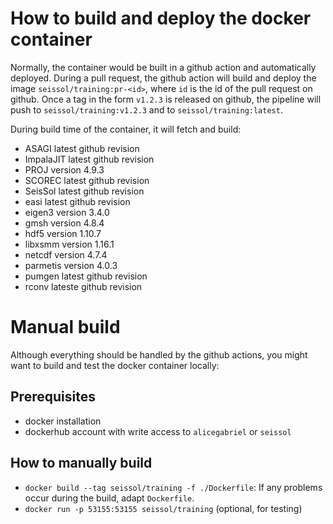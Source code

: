 # How to build and deploy the docker container
Normally, the container would be built in a github action and automatically deployed.
During a pull request, the github action will build and deploy the image `seissol/training:pr-<id>`, where `id` is the id of the pull request on github.
Once a tag in the form `v1.2.3` is released on github, the pipeline will push to `seissol/training:v1.2.3` and to `seissol/training:latest`.

During build time of the container, it will fetch and build:
* ASAGI latest github revision
* ImpalaJIT latest github revision
* PROJ version 4.9.3
* SCOREC latest github revision
* SeisSol latest github revision
* easi latest github revision
* eigen3 version 3.4.0
* gmsh version 4.8.4
* hdf5 version 1.10.7
* libxsmm version 1.16.1
* netcdf version 4.7.4
* parmetis version 4.0.3
* pumgen latest github revision
* rconv lateste github revision

# Manual build
Although everything should be handled by the github actions, you might want to build and test the docker container locally:

## Prerequisites
* docker installation
* dockerhub account with write access to `alicegabriel` or `seissol`

## How to manually build
* `docker build --tag seissol/training -f ./Dockerfile`: If any problems occur during the build, adapt `Dockerfile`.
* `docker run -p 53155:53155 seissol/training` (optional, for testing)



